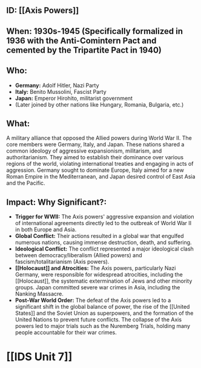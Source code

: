 ## ID: [[Axis Powers]]

## When: 1930s-1945 (Specifically formalized in 1936 with the Anti-Comintern Pact and cemented by the Tripartite Pact in 1940)

## Who: 
*   **Germany:** Adolf Hitler, Nazi Party
*   **Italy:** Benito Mussolini, Fascist Party
*   **Japan:** Emperor Hirohito, militarist government
*   (Later joined by other nations like Hungary, Romania, Bulgaria, etc.)

## What: 

A military alliance that opposed the Allied powers during World War II. The core members were Germany, Italy, and Japan. These nations shared a common ideology of aggressive expansionism, militarism, and authoritarianism. They aimed to establish their dominance over various regions of the world, violating international treaties and engaging in acts of aggression. Germany sought to dominate Europe, Italy aimed for a new Roman Empire in the Mediterranean, and Japan desired control of East Asia and the Pacific.

## Impact: Why Significant?:
*   **Trigger for WWII:** The Axis powers' aggressive expansion and violation of international agreements directly led to the outbreak of World War II in both Europe and Asia.
*   **Global Conflict:**  Their actions resulted in a global war that engulfed numerous nations, causing immense destruction, death, and suffering.
*   **Ideological Conflict:** The conflict represented a major ideological clash between democracy/liberalism (Allied powers) and fascism/totalitarianism (Axis powers).
*   **[[Holocaust]] and Atrocities:** The Axis powers, particularly Nazi Germany, were responsible for widespread atrocities, including the [[Holocaust]], the systematic extermination of Jews and other minority groups.  Japan committed severe war crimes in Asia, including the Nanking Massacre.
*   **Post-War World Order:** The defeat of the Axis powers led to a significant shift in the global balance of power, the rise of the [[United States]] and the Soviet Union as superpowers, and the formation of the United Nations to prevent future conflicts. The collapse of the Axis powers led to major trials such as the Nuremberg Trials, holding many people accountable for their war crimes.

# [[IDS Unit 7]]